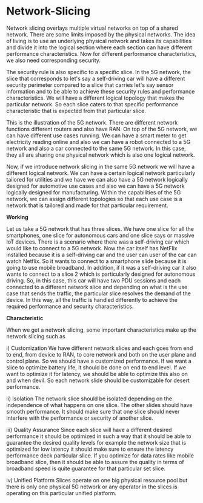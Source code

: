 # Network-Slicing

Network slicing overlays multiple virtual networks on top of a shared network. There are some limits imposed by the physical networks. The idea of living is to use an underlying physical network and takes its capabilities and divide it into the logical section where each section can have different performance characteristics. Now for different performance characteristics, we also need corresponding security. 

The security rule is also specific to a specific slice. In the 5G network, the slice that corresponds to let's say a self-driving car will have a different security perimeter compared to a slice that carries let's say sensor information and to be able to achieve these security rules and performance characteristics. We will have a different logical topology that makes the particular network. 
So each slice caters to that specific performance characteristic that is expected from that particular slice. 

This is the illustration of the 5G network. There are different network functions different routers and also have RAN. On top of the 5G network, we can have different use cases running. We can have a smart meter to get electricity reading online and also we can have a robot connected to a 5G network and also a car connected to the same 5G network. In this case, they all are sharing one physical network which is also one logical network. 

Now, if we introduce network slicing in the same 5G network we will have a different logical network. We can have a certain logical network particularly tailored for utilities and we have we can also have a 5G network logically designed for automotive use cases and also we can have a 5G network logically designed for manufacturing. Within the capabilities of the 5G network, we can assign different topologies so that each use case is a network that is tailored and made for that particular requirement. 

**Working**

Let us take a 5G network that has three slices. We have one slice for all the smartphones, one slice for autonomous cars and one slice says or massive IoT devices. There is a scenario where there was a self-driving car which would like to connect to a 5G network. Now the car itself has NetFlix installed because it is a self-driving car and the user can user of the car can watch Netflix. So it wants to connect to a smartphone slide because it is going to use mobile broadband. 
In addition, if it was a self-driving car it also wants to connect to a slice 2 which is particularly designed for autonomous driving. So, in this case, this car will have two PDU sessions and each connected to a different network slice and depending on what is the use case that sends the traffic, the particular slice resolves the demand of the device. In this way, all the traffic is handled differently to achieve the required performance and security characteristics. 


**Characteristic** 

When we get a network slicing, some important characteristics make up the network slicing such as 

i) Customization
 We have different network slices and each goes from end to end, from device to RAN, to core network and both on the user plane and control plane. So we should have a customized performance. If we want a slice to optimize battery life, it should be done on end to end level. If we want to optimize it for latency, we should be able to optimize this also on and when devil. So each network slide should be customizable for desert performance. 

ii) Isolation
 The network slice should be isolated depending on the independence of what happens on one slice. The other slides should have smooth performance. It should make sure that one slice should never interfere with the performance or security of another slice.

iii) Quality Assurance
 Since each slice will have a different desired performance it should be optimized in such a way that it should be able to guarantee the desired quality levels for example the network size that is optimized for low latency it should make sure to ensure the latency performance deck particular slice. If you optimize for data rates like mobile broadband slice, then it should be able to assure the quality in terms of broadband speed is quite guarantee for that particular set slice.

iv) Unified Platform
 Slices operate on one big physical resource pool but there is only one physical 5G network or any operator in the slices is operating on this particular unified platform.
